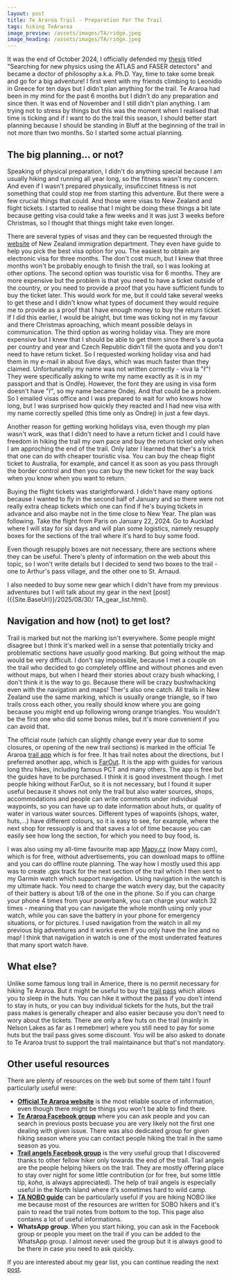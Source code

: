 ```yaml
---
layout: post
title: Te Araroa Trail - Preparation For The Trail
tags: hiking TeAraroa
image_preview: /assets/images/TA/ridge.jpeg
image_heading: /assets/images/TA/ridge.jpeg
---
```


It was the end of October 2024, I officially defended my [thesis](https://repository.cern/records/wp9p0-hkk75) titled "Searching for new physics using the ATLAS and FASER detectors" and became a doctor of philosophy a.k.a. Ph.D. Yay, time to take some break and go for a big adventure! I first went with my friends climbing to Leonidio in Greece for ten days but I didn't plan anything for the trail. Te Araroa had been in my mind for the past 6 months but I didn't do any preparation and since then. It was end of November and I still didn't plan anything. I am trying not to stress by things but this was the moment when I realised that time is ticking and if I want to do the trail this season, I should better start planning because I should be standing in Bluff at the beginning of the trail in not more than two months. So I started some actual planning.

## The big planning... or not?

Speaking of physical preparation, I didn't do anything special because I am usually hiking and running all year long, so the fitness wasn't my concern. And even if I wasn't prepared physically, insuficcinet fitness is not something that could stop me from starting this adventure. But there were a few crucial things that could. And those were visas to New Zealand and flight tickets. I started to realise that I might be doing these things a bit late because getting visa could take a few weeks and it was just 3 weeks before Christmas, so I thought that things might take even longer. 

There are several types of visas and they can be requested through the [website](https://www.immigration.govt.nz/visas/?page=1) of New Zealand immigration department. They even have guide to help you pick the best visa option for you. The easiest to obtain are electronic visa for three months. The don't cost much, but I knew that three months won't be probably enough to finish the trail, so I was looking at other options. The second option was touristic visa for 6 months. They are more expensive but the problem is that you need to have a ticket outside of the country, or you need to provide a proof that you have sufficient funds to buy the ticket later. This would work for me, but it could take several weeks to get these and I didn't know what types of document they would require me to provide as a proof that I have enough money to buy the return ticket. If I did this earlier, I would be alright, but time was ticking not in my favour and there Christmas aproaching, which meant possible delays in communication. The third option as woring holiday visa. They are more expensive but I knew that I should be able to get them since there's a quota per country and year and Czech Republic didn't fill the quota and you don't need to have return ticket. So I requested working holiday visa and had them in my e-mail in about five days, which was much faster than they claimed. Unfortunatelly my name was not written correctly - viva la "ř"! They were specifically asking to write my name exactly as it is in my passport and that is Ondřej. However, the font they are using in visa form doesn't have "ř", so my name became Ondej. And that could be a problem. So I emailed visas office and I was prepared to wait for who knows how long, but I was surprised how quickly they reacted and I had new visa with my name correctly spelled (this time only as Ondrej) in just a few days.

Another reason for getting working holidays visa, even though my plan wasn't work, was that I didn't need to have a return ticket and I could have freedom in hiking the trail my own pace and buy the return ticket only when I am approching the end of the trail. Only later I learned that ther's a trick that one can do with cheaper touristic visa. You can buy the cheap flight ticket to Australia, for example, and cancel it as soon as you pass through the border control and then you can buy the new ticket for the way back when you know when you want to return. 

Buying the flight tickets was starightforward. I didn't have many options because I wanted to fly in the second half of January and so there were not really extra cheap tickets which one can find if he's buying tickets in advance and also maybe not in the time close to New Year. The plan was following. Take the flight from Paris on January 22, 2024. Go to Aucklad where I will stay for six days and will plan some logistics, namely resupply boxes for the sections of the trail where it's hard to buy some food. 

Even though resupply boxes are not necessary, there are sections where they can be useful. There's plenty of information on the web about this topic, so I won't write details but I decided to send two boxes to the trail - one to Arthur's pass village, and the other one to St. Arnaud.

I also needed to buy some new gear which I didn't have from my previous adventures but I will talk about my gear in the next [post]({{Site.BaseUrl}}/2025/08/30/
TA_gear_list.html).

## Navigation and how (not) to get lost?

Trail is marked but not the marking isn't everywhere. Some people might disagree but I think it's marked well in a sense that potentially tricky and problematic sections have *usually* good marking. But going without the map would be very difficult. I don't say impossible, because I met a couple on the trail who decided to go completely offline and without phones and even without maps, but when I heard their stories about crazy bush whacking, I don't think it is the way to go. Because there will be crazy bushwhacking even with the navigation and maps! Ther's also one catch. All trails in New Zealand use the same marking, which is usually orange triangle, so if two trails cross each other, you really should know where you are going because you might end up following wrong orange triangles. You wouldn't be the first one who did some bonus miles, but it's more convenient if you can avoid that.

The official route (which can slightly change every year due to some closures, or opening of the new trail sections) is marked in the official Te Araroa [trail app](https://www.teararoa.org.nz/the-trail-app/) which is for free. It has trail notes about the directions, but I preferred another app, which is [FarOut](https://faroutguides.com/). It is the app with guides for various long thru hikes, including famous PCT and many others. The app is free but the guides have to be purchased. I think it is good investment though. I met people hiking without FarOut, so it is not necessary, but I found it super useful because it shows not only the trail but also water sources, shops, accommodations and people can write comments under individual waypoints, so you can have up to date information about huts, or quality of water in various water sources. Different types of wapoints (shops, water, huts,...) have different colours, so it is easy to see, for example, where the next shop for ressuoply is and that saves a lot of time because you can easily see how long the section, for which you need to buy food, is. 

I was also using my all-time favourite map app [Mapy.cz](https://mapy.com/en/turisticka?mobilepromo=1&x=11.3817622&y=48.5563849&z=7) (now Mapy.com), which is for free, without advertisements, you can download maps to offline and you can do offline route planning. The way how I mostly used this app was to create .gpx track for the next section of the trail which I then sent to my Garmin watch which support navigation. Using navigation in the watch is my ultimate hack. You need to charge the watch every day, but the capacity of their battery is about 1/8 of the one in the phone. So if you can charge your phone 4 times from your powerbank, you can charge your watch 32 times - meaning that you can navigate the whole month using only your watch, while you can save the battery in your phone for emergency situations, or for pictures. I used navigation from the watch in all my previous big adventures and it works even if you only have the line and no map! I think that navigation in watch is one of the most underrated features that many sport watch have.


## What else?

Unlike some famous long trail in Americe, there is no permit necessary for hiking Te Araroa. But it might be useful to buy the [trail pass](https://www.teararoa.org.nz/the-trail-pass/) which allows you to sleep in the huts. You can hike it without the pass if you don't intend to stay in huts, or you can buy individual tickets for the huts, but the trail pass makes is generally cheaper and also easier because you don't need to wory about the tickets. There are only a few huts on the trail (mainly in Nelson Lakes as far as I remebmer) where you still need to pay for some huts but the trail pass gives some discount. You will be also asked to donate to Te Araroa trust to support the trail maintainance but that's not mandatory.


## Other useful resources

There are plenty of resources on the web but some of them taht I founf particularly useful were:

* [**Official Te Araroa website**](https://www.teararoa.org.nz/) is the most reliable source of information, even though there might be things you won't be able to find there.
* [**Te Araroa Facebook group**](https://www.facebook.com/groups/26638669574) where you can ask people and you can search in previous posts becuase you are very likely not the first one dealing with given issue. There was also dedicated group for given hiking season where you can contact people hiking the trail in the same season as you.
* [**Trail angels Facebook group**](https://www.facebook.com/groups/157838391506149) is the very useful group that I discovered thanks to other fellow hiker only towards the end of the trail. Trail angels are the people helping hikers on the trail. They are mostly offering place to stay over night for some little contribution (or for free, but some little tip, *koha*, is always appreciated). The help of trail angels is especially useful in the North Island where it's sometimes hard to wild camp.
* [**TA NOBO guide**](https://teararoanobo.net/) can be particularly useful if you are hiking NOBO like me because most of the resources are written for SOBO hikers and it's pain to read the trail notes from bottom to the top. This page also contains a lot of useful informations.
* **WhatsApp group**. When you start hiking, you can ask in the Facebook group or people you meet on the trail if you can be added to the WhatsApp group. I almost never used the group but it is always good to be there in case you need to ask quickly.

If you are interested about my gear list, you can continue reading the next [post]({{Site.BaseUrl}}/2025/08/30/TA_gear_list.html).


